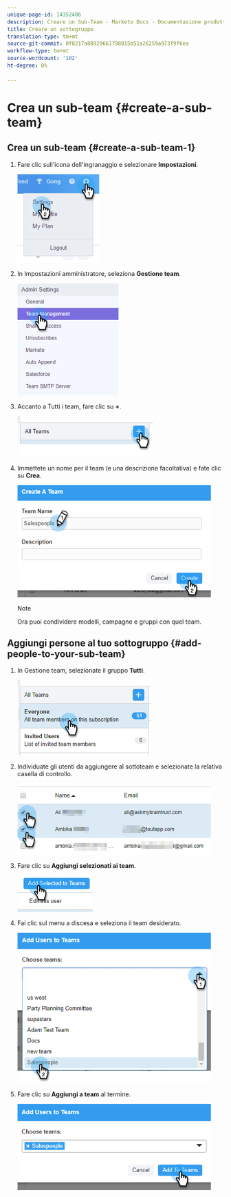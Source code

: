 ```yaml
---
unique-page-id: 14352406
description: Creare un Sub-Team - Marketo Docs - Documentazione prodotto
title: Creare un sottogruppo
translation-type: tm+mt
source-git-commit: 0f0217a88929661798015b51a26259a973f9f6ea
workflow-type: tm+mt
source-wordcount: '102'
ht-degree: 0%

---
```



# Crea un sub-team {#create-a-sub-team}

## Crea un sub-team {#create-a-sub-team-1}

1. Fare clic sull&#39;icona dell&#39;ingranaggio e selezionare **Impostazioni**.

   ![](assets/one-1.png)

1. In Impostazioni amministratore, seleziona **Gestione team**.

   ![](assets/two-1.png)

1. Accanto a Tutti i team, fare clic su **+**.

   ![](assets/three-1.png)

1. Immettete un nome per il team (e una descrizione facoltativa) e fate clic su **Crea**.

   ![](assets/four-1.png)

   >[!NOTE]
   >
   >Ora puoi condividere modelli, campagne e gruppi con quel team.

## Aggiungi persone al tuo sottogruppo {#add-people-to-your-sub-team}

1. In Gestione team, selezionate il gruppo **Tutti**.

   ![](assets/five-1.png)

1. Individuate gli utenti da aggiungere al sottoteam e selezionate la relativa casella di controllo.

   ![](assets/six.png)

1. Fare clic su **Aggiungi selezionati ai team**.

   ![](assets/seven.png)

1. Fai clic sul menu a discesa e seleziona il team desiderato.

   ![](assets/eight.png)

1. Fare clic su **Aggiungi a team** al termine.

   ![](assets/nine.png)
